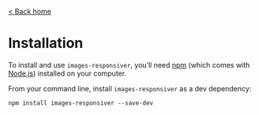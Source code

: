 [< Back home](/images-responsiver/)

# Installation

To install and use `images-responsiver`, you’ll need [npm](http://npmjs.com) (which comes with [Node.js](https://nodejs.org/en/download/)) installed on your computer.

From your command line, install `images-responsiver` as a dev dependency:

```
npm install images-responsiver --save-dev
```
